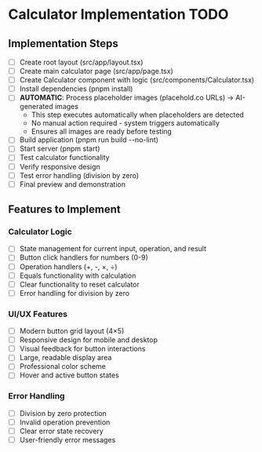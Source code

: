 # Calculator Implementation TODO

## Implementation Steps

- [ ] Create root layout (src/app/layout.tsx)
- [ ] Create main calculator page (src/app/page.tsx)
- [ ] Create Calculator component with logic (src/components/Calculator.tsx)
- [ ] Install dependencies (pnpm install)
- [ ] **AUTOMATIC**: Process placeholder images (placehold.co URLs) → AI-generated images
  - This step executes automatically when placeholders are detected
  - No manual action required - system triggers automatically
  - Ensures all images are ready before testing
- [ ] Build application (pnpm run build --no-lint)
- [ ] Start server (pnpm start)
- [ ] Test calculator functionality
- [ ] Verify responsive design
- [ ] Test error handling (division by zero)
- [ ] Final preview and demonstration

## Features to Implement

### Calculator Logic
- [ ] State management for current input, operation, and result
- [ ] Button click handlers for numbers (0-9)
- [ ] Operation handlers (+, -, ×, ÷)
- [ ] Equals functionality with calculation
- [ ] Clear functionality to reset calculator
- [ ] Error handling for division by zero

### UI/UX Features
- [ ] Modern button grid layout (4×5)
- [ ] Responsive design for mobile and desktop
- [ ] Visual feedback for button interactions
- [ ] Large, readable display area
- [ ] Professional color scheme
- [ ] Hover and active button states

### Error Handling
- [ ] Division by zero protection
- [ ] Invalid operation prevention
- [ ] Clear error state recovery
- [ ] User-friendly error messages
